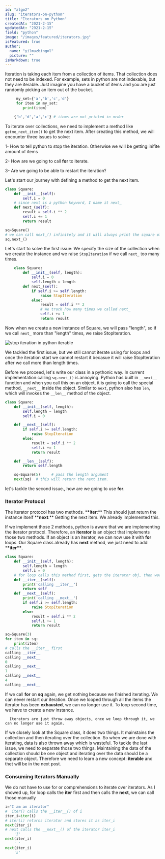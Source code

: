```yaml
---
id: "algo2"
slug: "iterators-on-python"
title: "Iterators on Python"
createdAt: "2021-2-15"
updatedAt: "2021-2-15"
field: "python"
image: "/images/featured/iterators.jpg"
isFeatured: true
author:
  name: "yilmazbingol"
  picture: ""
isMarkdown: true
---
```


Iteration is taking each item from a collection of items. That collection does not need to be indexed. For example, sets in python are not indexable, but they are iterable. Just imagine you have a bucket of items and you are just randomly picking an item out of the bucket.

```py
     my_set={'a','b','c','d'}
     for item in my_set:
        print(item)

    {'b','d','a','c'} # items are not printed in order
```

To iterate over collections, we need to implement a method like `getme_next_item()` to get the next item. After creating this method, we will encounter three issues to solve:

1- How to tell python to stop the iteration. Otherwise we will be getting inifite amount of items

2- How are we going to call **for** to iterate.

3- Are we going to be able to restart the iteration?

Let's start our journey with defining a method to get the next item.

```py
class Square:
    def __init__(self):
        self.i = 0
    # since next is a python keyword, I name it next_
    def next_(self):
        result = self.i ** 2
        self.i += 1
        return result

sq=Square()
# we can call next_() infinitely and it will always print the square of next item. We will have an infite collection
sq.next_()
```

Let's start to solve the first issue: We specify the size of the collection when we create the instance and we raise `StopIteration` if we call `next_` too many times.

```py
    class Square:
        def __init__(self, length):
            self.i = 0
            self.length = length
        def next_(self):
            if self.i >= self.length:
                raise StopIteration
            else:
                result = self.i ** 2
                # We track how many times we called next_
                self.i += 1
                return result
```

Now when we create a new instance of Square, we will pass "length", so if we call `next_` more than "length" times, we raise StopIteration.

![stop iteration in python iterable](stop-iteration.png)

We tackled the first issue, but we still cannot iterate using for loops and once the iteration start we cannot restart it becasue it will raise StopIteration after we call more than length times.

Before we proceed, let's write our class in a pythonic way. In current implementation calling `sq.next_()` is annoying. Python has built in `__next__` function and when you call this on an object, it is going to call the special method, `__next__` inside the object. Similar to `next`, python also has `len`, which will invokes the `__len__` method of the object.

```py
class Square:
    def __init__(self, length):
        self.length = length
        self.i = 0

    def __next__(self):
        if self.i >= self.length:
            raise StopIteration
        else:
            result = self.i ** 2
            self.i += 1
            return result

    def __len__(self):
        return self.length
```

```py
    sq=Square(5)     # pass the length argument
    next(sq)  # this will return the next item.
```

let's tackle the second issue., how are we going to use **for**.

### Iterator Protocol

The iterator protocol has two methods. \***\*iter**:** This should just return the instance itself
\*\***next**:** Getting the next item. We already implemented this.

If we implement those 2 methods, python is aware that we are implementing the iterator protocol. Therefore, an **iterator** is an object that implements those two methods. If an object is an iterator, we can now use it with **for** loops. Our Square class already has **next** method, we just need to add \***\*iter\*\***.

```py
class Square:
    def __init__(self, length):
        self.length = length
        self.i = 0
    # for loop calls this method first, gets the iterator obj, then works on this object
    def __iter__(self):
        print('calling __iter__')
        return self
    def __next__(self):
        print('calling __next__')
        if self.i >= self.length:
            raise StopIteration
        else:
            result = self.i ** 2
            self.i += 1
            return result
```

```py
sq=Square(3)
for item in sq:
    print(item)
# calls the __iter__ first
calling __iter__
calling __next__
0
calling __next__
1
calling __next__
4
calling __next__
```

If we call **for** on **sq** again, we get nothing because we finished iterating. We can never restart our iteration. Once we looped through all the items the iterator has been **exhausted**, we can no longer use it. To loop second time, we have to create a new instance.

      Iterators are just throw away objects, once we loop through it, we can no longer use it again.

If we closely look at the Square class, it does two things. It mainstains the collection and then iterating over the collection. So when we are done with iterating, data is also thrown away which is wasteful. To tackle the last issue, we need to separate those two things. Maintaining the data of the collection should be one object and iterating over the data should be a separate object. Therefore we need to learn a new concept: **iterable** and thet will be in the next post.

### Consuming Iterators Manually

We do not have to use for or comprehensions to iterate over iterators. As I showed up, for loop calls the **iter** first and then calls the **next**, we can call those manually

```py
i="I am an iterator"
#  iter() calls the __iter__() of i
iter_i=iter(i)
# iter(i) returns iterator and stores it as iter_i
next(iter_i)
# next calls the __next__() of the iterator iter_i
    'I'
next(iter_i)
    ' '
next(iter_i)
    'a'
```
